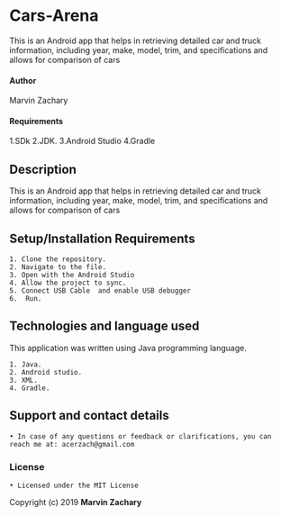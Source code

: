 # Cars-Arena
This is an Android app that helps in retrieving detailed car and truck information, including year, make, model, trim, and specifications and allows for comparison of cars

#### Author
Marvin Zachary
#### Requirements
1.SDk
2.JDK.
3.Android Studio
4.Gradle
## Description

This is an Android app that helps in retrieving detailed car and truck information, including year, make, model, trim, and specifications and allows for comparison of cars

## Setup/Installation Requirements
    1. Clone the repository.
    2. Navigate to the file.
    3. Open with the Android Studio
    4. Allow the project to sync.
    5. Connect USB Cable  and enable USB debugger
    6.  Run.

## Technologies and language used
This application was written using Java programming language.

    1. Java.
    2. Android studio.
    3. XML.
    4. Gradle.

## Support and contact details
    • In case of any questions or feedback or clarifications, you can reach me at: acerzach@gmail.com

### License
    • Licensed under the MIT License
Copyright (c) 2019 **Marvin Zachary**
